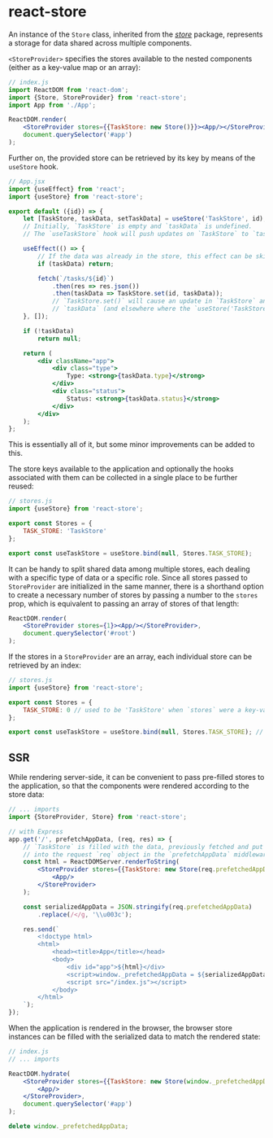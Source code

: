 # react-store

An instance of the `Store` class, inherited from the *[store](https://github.com/axtk/store)* package, represents a storage for data shared across multiple components.

`<StoreProvider>` specifies the stores available to the nested components (either as a key-value map or an array):

```jsx
// index.js
import ReactDOM from 'react-dom';
import {Store, StoreProvider} from 'react-store';
import App from './App';

ReactDOM.render(
    <StoreProvider stores={{TaskStore: new Store()}}><App/></StoreProvider>,
    document.querySelector('#app')
);
```

Further on, the provided store can be retrieved by its key by means of the `useStore` hook.

```jsx
// App.jsx
import {useEffect} from 'react';
import {useStore} from 'react-store';

export default ({id}) => {
    let [TaskStore, taskData, setTaskData] = useStore('TaskStore', id);
    // Initially, `TaskStore` is empty and `taskData` is undefined.
    // The `useTaskStore` hook will push updates on `TaskStore` to `taskData`.

    useEffect(() => {
        // If the data was already in the store, this effect can be skipped.
        if (taskData) return;

        fetch(`/tasks/${id}`)
            .then(res => res.json())
            .then(taskData => TaskStore.set(id, taskData));
            // `TaskStore.set()` will cause an update in `TaskStore` and then in
            // `taskData` (and elsewhere where the `useStore('TaskStore')` hook is used).
    }, []);

    if (!taskData)
        return null;

    return (
        <div className="app">
            <div class="type">
                Type: <strong>{taskData.type}</strong>
            </div>
            <div class="status">
                Status: <strong>{taskData.status}</strong>
            </div>
        </div>
    );
};
```

This is essentially all of it, but some minor improvements can be added to this.

The store keys available to the application and optionally the hooks associated with them can be collected in a single place to be further reused:

```js
// stores.js
import {useStore} from 'react-store';

export const Stores = {
    TASK_STORE: 'TaskStore'
};

export const useTaskStore = useStore.bind(null, Stores.TASK_STORE);
```

It can be handy to split shared data among multiple stores, each dealing with a specific type of data or a specific role. Since all stores passed to `StoreProvider` are initialized in the same manner, there is a shorthand option to create a necessary number of stores by passing a number to the `stores` prop, which is equivalent to passing an array of stores of that length:

```jsx
ReactDOM.render(
    <StoreProvider stores={1}><App/></StoreProvider>,
    document.querySelector('#root')
);
```

If the stores in a `StoreProvider` are an array, each individual store can be retrieved by an index:

```js
// stores.js
import {useStore} from 'react-store';

export const Stores = {
    TASK_STORE: 0 // used to be 'TaskStore' when `stores` were a key-value map
};

export const useTaskStore = useStore.bind(null, Stores.TASK_STORE); // unchanged
```

## SSR

While rendering server-side, it can be convenient to pass pre-filled stores to the application, so that the components were rendered according to the store data:

```jsx
// ... imports
import {StoreProvider, Store} from 'react-store';

// with Express
app.get('/', prefetchAppData, (req, res) => {
    // `TaskStore` is filled with the data, previously fetched and put
    // into the request `req` object in the `prefetchAppData` middleware
    const html = ReactDOMServer.renderToString(
        <StoreProvider stores={{TaskStore: new Store(req.prefetchedAppData.tasks)}}>
            <App/>
        </StoreProvider>
    );

    const serializedAppData = JSON.stringify(req.prefetchedAppData)
        .replace(/</g, '\\u003c');

    res.send(`
        <!doctype html>
        <html>
            <head><title>App</title></head>
            <body>
                <div id="app">${html}</div>
                <script>window._prefetchedAppData = ${serializedAppData};</script>
                <script src="/index.js"></script>
            </body>
        </html>
    `);
});
```

When the application is rendered in the browser, the browser store instances can be filled with the serialized data to match the rendered state:

```jsx
// index.js
// ... imports

ReactDOM.hydrate(
    <StoreProvider stores={{TaskStore: new Store(window._prefetchedAppData.tasks)}}>
        <App/>
    </StoreProvider>,
    document.querySelector('#app')
);

delete window._prefetchedAppData;
```
